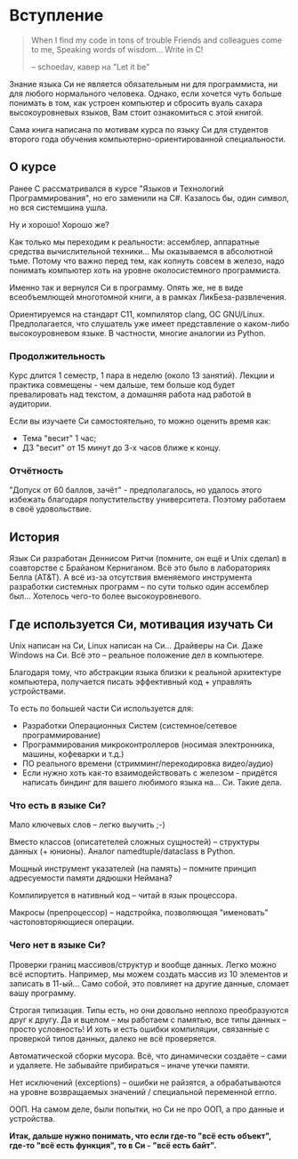 # Вступление

> When I find my code in tons of trouble
> Friends and colleagues come to me,
> Speaking words of wisdom...
> Write in C!
>
> – schoedav, кавер на "Let it be"

Знание языка Си не является обязательным ни для программиста, ни для любого
нормального человека. Однако, если хочется чуть больше понимать в том, как
устроен компьютер и сбросить вуаль сахара высокоуровневых языков, Вам
стоит ознакомиться с этой книгой.

Сама книга написана по мотивам курса по языку Си для студентов второго года
обучения компьютерно-ориентированной специальности.

## О курсе

Ранее C рассматривался в курсе "Языков и Технологий Программирования", но
его заменили на C#. Казалось бы, один символ, но вся системшина ушла.

Ну и хорошо! Хорошо же?

Как только мы переходим к реальности: ассемблер, аппаратные средства вычислительной
техники... Мы оказываемся в абсолютной тьме. Потому что важно перед тем,
как копнуть совсем в железо, надо понимать компьютер хоть на уровне околосистемного
программиста.

Именно так и вернулся Си в программу. Опять же, не в виде всеобъемлющей
многотомной книги, а в рамках ЛикБеза-развлечения.

Ориентируемся на стандарт С11, компилятор clang, ОС GNU/Linux. Предполагается,
что слушатель уже имеет представление о каком-либо высокоуровневом языке.
В частности, многие аналогии из Python.

### Продолжительность

Курс длится 1 семестр, 1 пара в неделю (около 13 занятий).
Лекции и практика совмещены - чем дальше, тем больше код будет превалировать
над текстом, а домашняя работа над работой в аудитории.

Если вы изучаете Си самостоятельно, то можно оценить время как:
- Тема "весит" 1 час;
- ДЗ "весит" от 15 минут до 3-х часов ближе к концу.

### Отчётность

"Допуск от 60 баллов, зачёт" - предполагалось, но удалось этого избежать
благодаря попустительству университета. Поэтому работаем в своё удовольствие.

## История

Язык Си разработан Деннисом Ритчи (помните, он ещё и Unix сделал) в соавторстве
с Брайаном Керниганом. Всё это было в лабораториях Белла (AT&T). А всё из-за отсутствия
вменяемого инструмента разработки системных программ – по сути только один
ассемблер был... Хотелось чего-то более высокоуровневого.

## Где используется Си, мотивация изучать Си

Unix написан на Си, Linux написан на Си... Драйверы на Си. Даже Windows на Си.
Всё это – реальное положение дел в компьютере.

Благодаря тому, что абстракции языка близки к реальной архитектуре компьютера,
получается писать эффективный код + управлять устройствами.

То есть по большей части Си используется для:
- Разработки Операционных Систем (системное/сетевое программирование)
- Программирования микроконтроллеров (носимая электронника, машины, кофеварки и т.д.)
- ПО реального времени (стримминг/перекодировка видео/аудио)
- Если нужно хоть как-то взаимодействовать с железом - придётся написать биндинг
  для вашего любимого языка на... Си. Такие дела.

### Что есть в языке Си?

Мало ключевых слов – легко выучить ;-)

Вместо классов (описатетелей сложных сущностей) – структуры данных (+ юнионы).
Аналог namedtuple/dataclass в Python.

Мощный инструмент указателей (на память) – помните принцип адресуемости памяти
дядюшки Неймана?

Компилируется в нативный код – читай в язык процессора.

Макросы (препроцессор) – надстройка, позволяющая "именовать" частоповторяющиеся
операции.

### Чего нет в языке Си?

Проверки границ массивов/структур и вообще данных. Легко можно всё испортить.
Например, мы можем создать массив из 10 элементов и записать в 11-ый...
Само собой, это повлияет на другие данные, сломает вашу программу.

Строгая типизация. Типы есть, но они довольно неплохо преобразуются друг к
другу. Да и вцелом – мы работаем с памятью, все типы данных – просто условность!
И хоть и есть ошибки компиляции, связанные с проверкой типов данных, далеко не
всё проверяется.

Автоматической сборки мусора. Всё, что динамически создаёте – сами и удаляете.
Не забывайте прибираться – иначе утечки памяти.

Нет исключений (exceptions) – ошибки не райзятся, а обрабатываются на уровне
возвращаемых значений / специальной переменной errno.

ООП. На самом деле, были попытки, но Си не про ООП, а про данные и устройства.

**Итак, дальше нужно понимать, что если где-то "всё есть объект", где-то
"всё есть функция", то в Си - "всё есть байт".**
